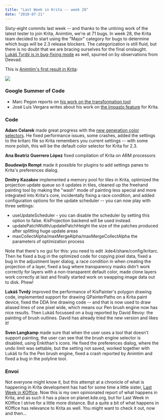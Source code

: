 ```yaml
---
title: "Last Week in Krita -- week 28"
date: "2010-07-21"
---
```


Sixty-eight commits last week -- and thanks to the untiring work of the latest tester to join Krita, Animtim, we're at 71 bugs. In week 28, the Krita team decided to start using the "Major" category for bugs to determine which bugs will be 2.3 release blockers. The categorization is still fluid, but there is no doubt that we are bracing ourselves for the final onslaught. [Lukáš Tvrdý is in bug-fixing mode](http://lukast.mediablog.sk/log/?p=292) as well, spurred on by observations from Deevad.

This is [Animtim's first result in Krita](http://forum.kde.org/viewtopic.php?f=138&t=89173):  

![](https://krita.org/wp-content/uploads/2010/07/character_design_with_krita_by_animtim.png)  

### Google Summer of Code

- Marc Pegon reports on [his work on the transformation tool](http://www.kdedevelopers.org/node/4288)
- José Luis Vergara writes about his work on [the Impasto feature](http://pentalis.org/kritablog/?p=157) for Krita.

### Code

**Adam Celarek** made great progress with the [new generation color selectors](http://community.kde.org/Krita/Community_Mockups_and_Wishlist#Color_selector_mockup). He fixed performance issues, some crashes, added the settings to the kritarc file so Krita remembers you current settings -- with some more polish, this will be the default color selector for Krita for 2.3.

**Ana Beatriz Guerrero López** fixed compilation of Krita on ARM processors

**Boudewijn Rempt** made it possible for plugins to add settings panes to Krita's preferences dialog.

**Dmitry Kazakov** implemented a memory pool for tiles in Krita, optimized the projection update queue so it updates in tiles, cleaned up the freehand painting tool by making the "wash" mode of painting less special and more integrated into Krita's core, incidentally fixing a race condition, and added configuration options for the update scheduler -- you can now play with three settings:

- useUpdateScheduler - you can disable the scheduler by setting this option to false. KisProjection backend will be used instead.
- updatePatchWidth/updatePatchHeight the size of the patches produced after splitting huge update areas
- maxCollectAlpha/maxMergeAlpha/maxMergeCollectAlpha the parameters of optimization process

Note that there's no gui for this: you need to edit .kde4/share/config/kritarc. Then he fixed a bug in the optimized code for copying pixel data, fixed a bug in the adjustment layer dialog, a race condition in when creating the projection of a layer, fixed a bug where transparency masks didn't work correctly for layers with a non-transparent default color, made clone layers work correctly at last and finally started work on swapping image data out to disk. Phew!

**Lukáš Tvrdý** improved the performance of KisPainter's polygon drawing code, implemented support for drawing QPainterPaths on a Krita paint device, fixed the DDA line drawing code -- and that is now used to draw aliased lines of one pixel wide, which means our Pen brush engine now has nice results. Then Lukáš focussed on a bug reported by David Revoy: the painting of brush outlines. David has already tried the new version and likes it!

**Sven Langkamp** made sure that when the user uses a tool that doesn't support painting, the user can see that the brush engine selector is disabled, using Enkithan's icons. He fixed the preferences dialog, where the undo limit was settable, but the setting not saved, worked together with Lukáš to fix the Pen brush engine, fixed a crash reported by Animtim and fixed a bug in the polyline tool.

### Envoi

Not everyone might know it, but this attempt at a chronicle of what is happening in Krita development has had for some time a little sister, [Last Week in KOffice](http://www.koffice.org/news/last-week-in-koffice-week-28/). Now this is my own opinionated report of what happens in Krita, and as such it has a place on planet.kde.org, but for Last Week in KOffice I strive for a little more distance. But a quite a bit of what happens in KOffice has relevance to Krita as well. You might want to check it out, now and then...
